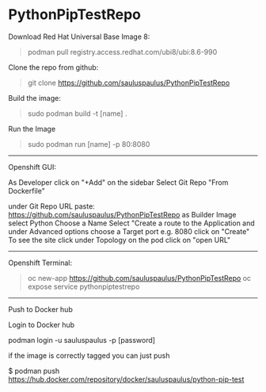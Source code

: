 # PythonPipTestRepo


Download Red Hat Universal Base Image 8:
>podman pull registry.access.redhat.com/ubi8/ubi:8.6-990

Clone the repo from github:
>git clone https://github.com/sauluspaulus/PythonPipTestRepo

Build the image:
>sudo podman build -t [name] .

Run the Image
>sudo podman run [name] -p 80:8080


___________________
Openshift GUI:

As Developer click on "+Add" on the sidebar
Select Git Repo "From Dockerfile"

under Git Repo URL paste: https://github.com/sauluspaulus/PythonPipTestRepo
as Builder Image select Python
Choose a Name
Select "Create a route to the Application
and under Advanced options choose a Target port e.g. 8080
click on "Create"
To see the site click under Topology on the pod click on "open URL"

___________________
Openshift Terminal:

>oc new-app https://github.com/sauluspaulus/PythonPipTestRepo
>oc expose service pythonpiptestrepo

____________________________________
Push to Docker hub

Login to Docker hub

podman login -u sauluspaulus -p [password]

if the image is correctly tagged you can just push

$ podman push https://hub.docker.com/repository/docker/sauluspaulus/python-pip-test
